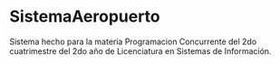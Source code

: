 # SistemaAeropuerto
Sistema hecho para la materia Programacion Concurrente del 2do cuatrimestre del 2do año de Licenciatura en Sistemas de Información.
